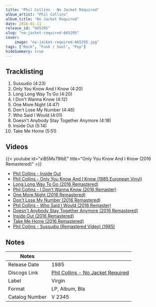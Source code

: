 ```yaml
---
title: "Phil Collins - No Jacket Required"
album_artist: "Phil Collins"
album_title: "No Jacket Required"
date: 2016-01-11
release_id: "665295"
slug: "no-jacket-required-665295"
cover:
    image: "no-jacket-required-665295.jpg"
tags: ["Rock", "Funk / Soul", "Pop"]
hideSummary: true
---
```


## Tracklisting
1. Sussudio (4:23)
2. Only You Know And I Know (4:20)
3. Long Long Way To Go (4:20)
4. I Don't Wanna Know (4:12)
5. One More Night (4:47)
6. Don't Lose My Number (4:46)
7. Who Said I Would (4:01)
8. Doesn't Anybody Stay Together Anymore (4:18)
9. Inside Out (5:14)
10. Take Me Home (5:51)

## Videos
{{< youtube id="xiB5Mx79IbE" title="Only You Know And I Know (2016 Remastered)" >}}
- [Phil Collins - Inside Out](https://www.youtube.com/watch?v=L-IpCQp5Wdw)
- [Phil Collins - Only You Know And I Know (1985 European Vinyl)](https://www.youtube.com/watch?v=Ikkx5favmVc)
- [Long Long Way To Go (2016 Remastered)](https://www.youtube.com/watch?v=M-7LOzT73PU)
- [Phil Collins - I Don't Wanna Know (2016 Remaster)](https://www.youtube.com/watch?v=1neTO6a1cw0)
- [One More Night (2016 Remastered)](https://www.youtube.com/watch?v=6Hmrc3IzvAA)
- [Don't Lose My Number (2016 Remastered)](https://www.youtube.com/watch?v=ZLCG6DJTNBs)
- [Phil Collins - Who Said I Would (2016 Remaster)](https://www.youtube.com/watch?v=4dZgeeTV9so)
- [Doesn't Anybody Stay Together Anymore (2016 Remastered)](https://www.youtube.com/watch?v=0CNWyRR0Ie0)
- [Inside Out (2016 Remastered)](https://www.youtube.com/watch?v=tP_alPMybog)
- [Take Me Home (2016 Remastered)](https://www.youtube.com/watch?v=YO1l2itfSs4)
- [Phil Collins - Sussudio (Remastered Video) (1985)](https://www.youtube.com/watch?v=icv0qn8qYPg)

## Notes

| Notes          |             |
| ---------------| ----------- |
| Release Date   | 1985 |
| Discogs Link   | [Phil Collins - No Jacket Required](https://www.discogs.com/release/665295) |
| Label          | Virgin |
| Format         | LP, Album, Bla |
| Catalog Number | V 2345 |

